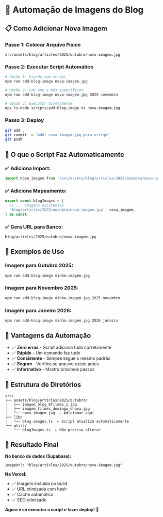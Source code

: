 # 🤖 Automação de Imagens do Blog

## 📋 Como Adicionar Nova Imagem

### **Passo 1: Colocar Arquivo Físico**
```
src/assets/blog/articles/2025/outubro/nova-imagem.jpg
```

### **Passo 2: Executar Script Automático**
```bash
# Opção 1: Usando npm script
npm run add-blog-image nova-imagem.jpg

# Opção 2: Com ano e mês específicos
npm run add-blog-image nova-imagem.jpg 2025 novembro

# Opção 3: Executar diretamente
npx ts-node scripts/add-blog-image.ts nova-imagem.jpg
```

### **Passo 3: Deploy**
```bash
git add .
git commit -m "Add: nova-imagem.jpg para artigo"
git push
```

## 🎯 O que o Script Faz Automaticamente

### **✅ Adiciona Import:**
```typescript
import nova_imagem from '/src/assets/blog/articles/2025/outubro/nova-imagem.jpg';
```

### **✅ Adiciona Mapeamento:**
```typescript
export const blogImages = {
  // ... imagens existentes
  'blog/articles/2025/outubro/nova-imagem.jpg': nova_imagem,
} as const;
```

### **✅ Gera URL para Banco:**
```
blog/articles/2025/outubro/nova-imagem.jpg
```

## 📝 Exemplos de Uso

### **Imagem para Outubro 2025:**
```bash
npm run add-blog-image minha-imagem.jpg
```

### **Imagem para Novembro 2025:**
```bash
npm run add-blog-image minha-imagem.jpg 2025 novembro
```

### **Imagem para Janeiro 2026:**
```bash
npm run add-blog-image minha-imagem.jpg 2026 janeiro
```

## 🚀 Vantagens da Automação

- ✅ **Zero erros** - Script adiciona tudo corretamente
- ✅ **Rápido** - Um comando faz tudo
- ✅ **Consistente** - Sempre segue o mesmo padrão
- ✅ **Seguro** - Verifica se arquivo existe antes
- ✅ **Informativo** - Mostra próximos passos

## 🔧 Estrutura de Diretórios

```
src/
├── assets/blog/articles/2025/outubro/
│   ├── imagem_blog_6filmes_1.jpg
│   ├── imagem_filmes_domingo_chuva.jpg
│   └── nova-imagem.jpg  ← Adicionar aqui
├── lib/
│   └── blog-images.ts  ← Script atualiza automaticamente
└── utils/
    └── blogImages.ts  ← Não precisa alterar
```

## 🎉 Resultado Final

**No banco de dados (Supabase):**
```
imageUrl: "blog/articles/2025/outubro/nova-imagem.jpg"
```

**Na Vercel:**
- ✅ Imagem incluída no build
- ✅ URL otimizada com hash
- ✅ Cache automático
- ✅ SEO otimizado

**Agora é só executar o script e fazer deploy!** 🚀
